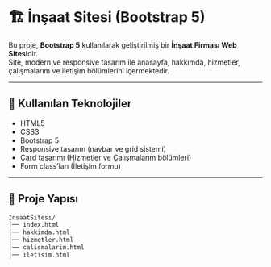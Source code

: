 # 🏗️ İnşaat Sitesi (Bootstrap 5)

Bu proje, **Bootstrap 5** kullanılarak geliştirilmiş bir **İnşaat Firması Web Sitesi**dir.  
Site, modern ve responsive tasarım ile anasayfa, hakkımda, hizmetler, çalışmalarım ve iletişim bölümlerini içermektedir.  

---

## 🚀 Kullanılan Teknolojiler
- HTML5
- CSS3
- Bootstrap 5
- Responsive tasarım (navbar ve grid sistemi)
- Card tasarımı (Hizmetler ve Çalışmalarım bölümleri)
- Form class’ları (İletişim formu)

---

## 📂 Proje Yapısı
```bash
InsaatSitesi/
│── index.html
│── hakkimda.html
│── hizmetler.html
│── calismalarim.html
│── iletisim.html


